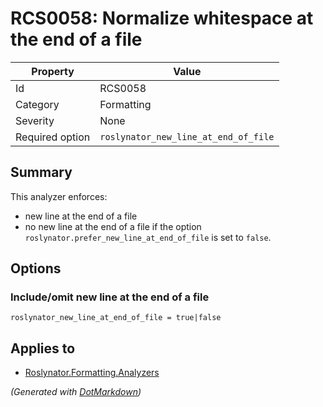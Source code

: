 # RCS0058: Normalize whitespace at the end of a file

| Property        | Value                                |
| --------------- | ------------------------------------ |
| Id              | RCS0058                              |
| Category        | Formatting                           |
| Severity        | None                                 |
| Required option | `roslynator_new_line_at_end_of_file` |

## Summary

This analyzer enforces:
* new line at the end of a file
* no new line at the end of a file if the option `roslynator.prefer_new_line_at_end_of_file` is set to `false`.

## Options

### Include/omit new line at the end of a file

```editorconfig
roslynator_new_line_at_end_of_file = true|false
```

## Applies to

* [Roslynator.Formatting.Analyzers](https://www.nuget.org/packages/Roslynator.Formatting.Analyzers)


*\(Generated with [DotMarkdown](http://github.com/JosefPihrt/DotMarkdown)\)*